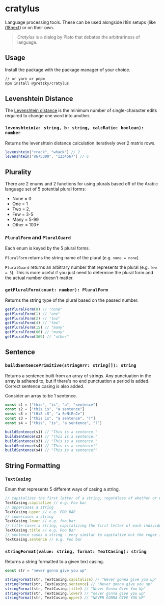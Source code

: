 # cratylus

Language processing tools. These can be used alongside i18n setups (like [i18next](https://www.i18next.com)) or on their own.

> _Cratylus_ is a dialog by Plato that debates the arbitrariness of language.

## Usage

Install the package with the package manager of your choice.

```bash
// or yarn or pnpm
npm install @gretzky/cratylus
```

## Levenshtein Distance

The [Levenshtein distance](https://en.wikipedia.org/wiki/Levenshtein_distance) is the minimum number of single-character edits required to change one word into another.

### `levenshtein(a: string, b: string, calcRatio: boolean): number`

Returns the levenshtein distance calculation iteratively over 2 matrix rows.

```ts
levenshtein("crack", "whack") // 2
levenshtein("8675309", "1234567") // 6
```

## Plurality

There are 2 enums and 2 functions for using plurals based off of the Arabic language set of 5 potential plural forms:

- None = 0
- One = 1
- Two = 2,
- Few = 3-5
- Many = 5-99
- Other = 100+

### `PluralForm` and `PluralGuard`

Each enum is keyed by the 5 plural forms. 

`PluralForm` returns the string name of the plural (e.g. `none = none`).

`PluralGuard` returns an arbitrary number that represents the plural (e.g. `few = 3`). This is more useful if you just need to determine the plural form and the actual number doesn't matter.

### `getPluralForm(count: number): PluralForm`

Returns the string type of the plural based on the passed number.

```ts
getPluralForm(0) // "none"
getPluralForm(1) // "one"
getPluralForm(2) // "two"
getPluralForm(4) // "few"
getPluralForm(15) // "many"
getPluralForm(66) // "many"
getPluralForm(369) // "other"
```

## Sentence

### `buildSentencePrimitive(stringArr: string[]): string`

Returns a sentence built from an array of strings. Any punctuation in the array is adhered to, but if there's no end punctuation a period is added. Correct sentence casing is also added.

Consider an array to be 1 sentence.

```ts
const s1 = ["this", "is", "a", "sentence"]
const s2 = ["this is", "a sentence"]
const s3 = ["tHiS iS", "a SeNtEnCe"]
const s3 = ["this is", "a sentence", "!"]
const s4 = ["this", "is", "a sentence", "?"]

buildSentence(s1) // "This is a sentence."
buildSentence(s2) // "This is a sentence."
buildSentence(s3) // "This is a sentence."
buildSentence(s4) // "This is a sentence!"
buildSentence(s4) // "This is a sentence?"
```

## String Formatting

### `TextCasing`

Enum that represents 5 different ways of casing a string.

```ts
// capitalizes the first letter of a string, regardless of whether or not it has other words
TextCasing.capitalize // e.g. Foo bar
// uppercases a string
TextCasing.upper // e.g. FOO BAR
// lowercases a string
TextCasing.lower // e.g. foo bar
// title cases a string, capitalizing the first letter of each individual word in the string
TextCasing.title // e.g. Foo Bar
// sentence cases a string - very similar to capitalize but the regex is adjusted slightly
TextCasing.sentence // e.g. Foo bar
```

### `stringFormat(value: string, format: TextCasing): string`

Returns a string formatted to a given text casing.

```ts
const str = "never gonna give you up"

stringFormat(str, TextCasing.capitalize) // "Never gonna give you up"
stringFormat(str, TextCasing.sentence) // "Never gonna give you up"
stringFormat(str, TextCasing.title) // "Never Gonna Give You Up"
stringFormat(str, TextCasing.lower) // "never gonna give you up"
stringFormat(str, TextCasing.upper) // "NEVER GONNA GIVE YOU UP"
```